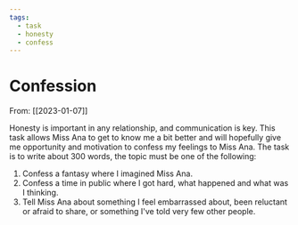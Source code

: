 ```yaml
---
tags:
  - task
  - honesty
  - confess
---
```


# Confession

From: [[2023-01-07]]

Honesty is important in any relationship, and communication is key. This task allows Miss Ana to get to know me a bit better and will hopefully give me opportunity and motivation to confess my feelings to Miss Ana. The task is to write about 300 words, the topic must be one of the following:

1. Confess a fantasy where I imagined Miss Ana.
2. Confess a time in public where I got hard, what happened and what was I thinking.
3. Tell Miss Ana about something I feel embarrassed about, been reluctant or afraid to share, or something I've told very few other people.